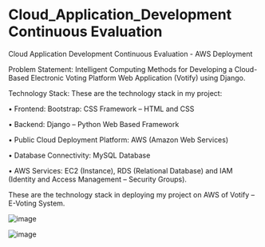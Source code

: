 # Cloud_Application_Development Continuous Evaluation
Cloud Application Development Continuous Evaluation - AWS Deployment

Problem Statement: Intelligent Computing Methods for Developing a Cloud-Based Electronic Voting Platform Web Application (Votify) using Django.

Technology Stack: These are the technology stack in my project:

•	Frontend: Bootstrap: CSS Framework – HTML and CSS

•	Backend: Django – Python Web Based Framework  

•	Public Cloud Deployment Platform: AWS (Amazon Web Services)

•	Database Connectivity: MySQL Database

•	AWS Services: EC2 (Instance), RDS (Relational Database) and IAM (Identity and Access Management – Security Groups).

These are the technology stack in deploying my project on AWS of Votify – E-Voting System.

![image](https://user-images.githubusercontent.com/110025521/232314859-46b5cf40-7fdb-4db6-a0e9-27af16c6bbcd.png)

![image](https://user-images.githubusercontent.com/110025521/232314897-0336b0a8-b41c-4af4-8750-a4cc578ec95f.png)
